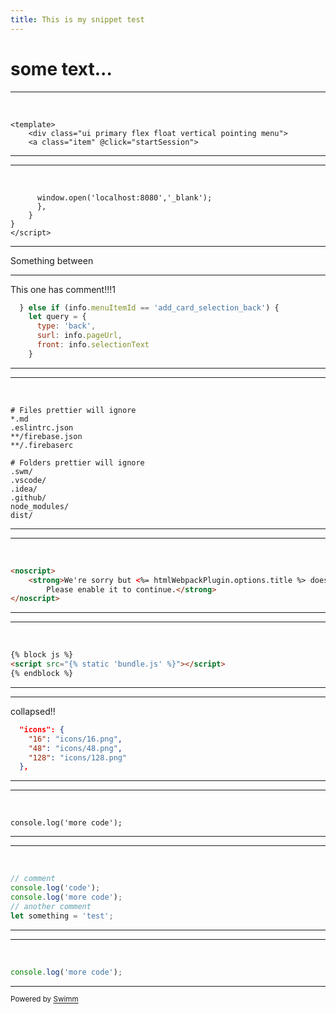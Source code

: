 ```yaml
---
title: This is my snippet test
---
```

# some text...

<SwmSnippet path="src/components/Menu2.vue" line="1">

---

&nbsp;

```
<template>
    <div class="ui primary flex float vertical pointing menu">
    <a class="item" @click="startSession">
```

---

</SwmSnippet>

<SwmSnippet path="src/components/Menu2.vue" line="20">

---

&nbsp;

```
      window.open('localhost:8080','_blank');
      },
    }
}
</script>
```

---

</SwmSnippet>

Something between&nbsp;&nbsp;

<SwmSnippet path="/src/background.js" line="26">

---

This one has comment!!!1

```javascript
  } else if (info.menuItemId == 'add_card_selection_back') {
    let query = {
      type: 'back',
      surl: info.pageUrl,
      front: info.selectionText
    }
```

---

</SwmSnippet>

<SwmSnippet path="/.prettierignore" line="1" repo-id="veezvxCuzpPrRLLXWD2E">

---

&nbsp;

```
# Files prettier will ignore
*.md
.eslintrc.json
**/firebase.json
**/.firebaserc

# Folders prettier will ignore
.swm/
.vscode/
.idea/
.github/
node_modules/
dist/

```

---

</SwmSnippet>

<SwmSnippet path="/templates/index.html" line="10" repo-id="U0sVB7lC9at5XPOW1TBW">

---

&nbsp;

```html
<noscript>
    <strong>We're sorry but <%= htmlWebpackPlugin.options.title %> doesn't work properly without JavaScript enabled.
        Please enable it to continue.</strong>
</noscript>
```

---

</SwmSnippet>

<SwmSnippet path="/templates/index.html" line="17" collapsed repo-id="U0sVB7lC9at5XPOW1TBW">

---

&nbsp;

```html
{% block js %}
<script src="{% static 'bundle.js' %}"></script>
{% endblock %}

```

---

</SwmSnippet>

<SwmSnippet path="/src/manifest.json" line="12" collapsed>

---

collapsed!!

```json
  "icons": {
    "16": "icons/16.png",
    "48": "icons/48.png",
    "128": "icons/128.png"
  },
```

---

</SwmSnippet>

<SwmSnippet path="src/test-me2.js" line="3">

---

&nbsp;

```
console.log('more code');
```

---

</SwmSnippet>

<SwmSnippet path="/src/test-me1.js" line="1">

---

&nbsp;

```javascript
// comment
console.log('code');
console.log('more code');
// another comment
let something = 'test';

```

---

</SwmSnippet>

<SwmSnippet path="/src/test-me4.js" line="3">

---

&nbsp;

```javascript
console.log('more code');
```

---

</SwmSnippet>

<SwmMeta repo-id="Z2l0aHViJTNBJTNBc3ItZXh0ZW5zaW9uJTNBJTNBZG91ZWs=" repo-name="sr-extension"><sup>Powered by [Swimm](https://swimm-web-app--swmdv3-develop-staging-a696gm5o.web.app/)</sup></SwmMeta>
